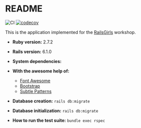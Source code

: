 # README

![CI](https://github.com/eliflores/railsgirls/workflows/CI/badge.svg)
[![codecov](https://codecov.io/gh/eliflores/railsgirls/branch/master/graph/badge.svg?token=IWTQSnKXNp)](https://codecov.io/gh/eliflores/railsgirls)

This is the application implemented for the [RailsGirls](http://guides.railsgirls.com/app) workshop.

* **Ruby version:** 2.7.2
* **Rails version:** 6.1.0

* **System dependencies:**

* **With the awesome help of:**
    * [Font Awesome](http://fontawesome.io/)
    * [Bootstrap](http://getbootstrap.com/)
    * [Subtle Patterns](www.toptal.com/designers/subtlepatterns/)

* **Database creation:** ```rails db:migrate```

* **Database initialization:** ```rails db:migrate```

* **How to run the test suite:** ```bundle exec rspec```
